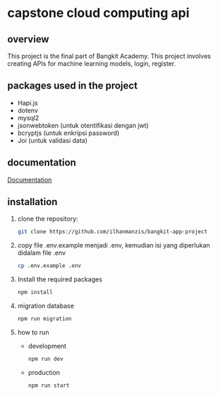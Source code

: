 # capstone cloud computing api

## overview

This project is the final part of Bangkit Academy. This project involves creating APIs for machine learning models, login, register.

## packages used in the project

- Hapi.js
- dotenv
- mysql2
- jsonwebtoken (untuk otentifikasi dengan jwt)
- bcryptjs (untuk enkripsi password)
- Joi (untuk validasi data)

## documentation

[Documentation](https://app.swaggerhub.com/apis-docs/ILHANMANZIS1207/api-dokumentasi_ideat/1.0.0)


## installation

1. clone the repository:
   ```sh
   git clone https://github.com/ilhanmanzis/bangkit-app-project
   ```

2. copy file .env.example menjadi .env, kemudian isi yang diperlukan didalam file .env
   ```sh
   cp .env.example .env
   ```

3. Install the required packages
   ```sh
   npm install
   ```

4. migration database
   ```sh
   npm run migration
   ```

5. how to run
   - development
     ```sh
     npm run dev
     ```
   - production
     ```sh
     npm run start
     ```
